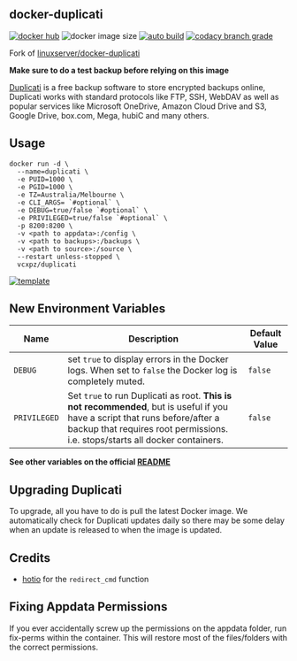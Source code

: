 ## docker-duplicati

[![docker hub](https://img.shields.io/badge/docker_hub-link-blue?style=for-the-badge&logo=docker)](https://hub.docker.com/r/vcxpz/duplicati) ![docker image size](https://img.shields.io/docker/image-size/vcxpz/duplicati?style=for-the-badge&logo=docker) [![auto build](https://img.shields.io/badge/docker_builds-automated-blue?style=for-the-badge&logo=docker?color=d1aa67)](https://github.com/hydazz/docker-duplicati/actions?query=workflow%3A"Auto+Builder+CI") [![codacy branch grade](https://img.shields.io/codacy/grade/c19bcbbcc7294555a8ec5478bad925bb/main?style=for-the-badge&logo=codacy)](https://app.codacy.com/gh/hydazz/docker-duplicati)

Fork of [linuxserver/docker-duplicati](https://github.com/linuxserver/docker-duplicati/)

**Make sure to do a test backup before relying on this image**

[Duplicati](https://www.duplicati.com/) is a free backup software to store encrypted backups online, Duplicati works with standard protocols like FTP, SSH, WebDAV as well as popular services like Microsoft OneDrive, Amazon Cloud Drive and S3, Google Drive, box.com, Mega, hubiC and many others.

## Usage

    docker run -d \
      --name=duplicati \
      -e PUID=1000 \
      -e PGID=1000 \
      -e TZ=Australia/Melbourne \
      -e CLI_ARGS= `#optional` \
      -e DEBUG=true/false `#optional` \
      -e PRIVILEGED=true/false `#optional` \
      -p 8200:8200 \
      -v <path to appdata>:/config \
      -v <path to backups>:/backups \
      -v <path to source>:/source \
      --restart unless-stopped \
      vcxpz/duplicati

[![template](https://img.shields.io/badge/unraid_template-ff8c2f?style=for-the-badge&logo=docker?color=d1aa67)](https://github.com/hydazz/docker-templates/blob/main/hydaz/duplicati.xml)

## New Environment Variables

| Name         | Description                                                                                                                                                                                                   | Default Value |
| ------------ | ------------------------------------------------------------------------------------------------------------------------------------------------------------------------------------------------------------- | ------------- |
| `DEBUG`      | set `true` to display errors in the Docker logs. When set to `false` the Docker log is completely muted.                                                                                                      | `false`       |
| `PRIVILEGED` | Set `true` to run Duplicati as root. **This is not recommended**, but is useful if you have a script that runs before/after a backup that requires root permissions. i.e. stops/starts all docker containers. | `false`       |

**See other variables on the official [README](https://github.com/linuxserver/docker-duplicati/)**

## Upgrading Duplicati

To upgrade, all you have to do is pull the latest Docker image. We automatically check for Duplicati updates daily so there may be some delay when an update is released to when the image is updated.

## Credits

-   [hotio](https://github.com/hotio) for the `redirect_cmd` function

## Fixing Appdata Permissions

If you ever accidentally screw up the permissions on the appdata folder, run fix-perms within the container. This will restore most of the files/folders with the correct permissions.
